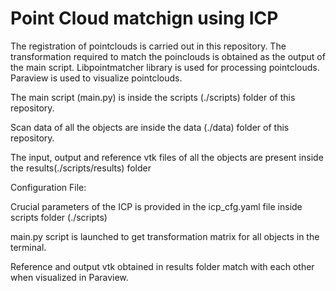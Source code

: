 # Point Cloud matchign using ICP

The registration of pointclouds is carried out in this repository. The transformation required to match the poinclouds is obtained as the output of the main script. Libpointmatcher library is used for processing pointclouds. Paraview is used to visualize pointclouds.

The main script (main.py) is inside the scripts (./scripts) folder of this repository.

Scan data of all the objects are inside the data (./data) folder of this repository.

The input, output and reference vtk files of all the objects are present inside the results(./scripts/results) folder

Configuration File:

Crucial parameters of the ICP is provided in the icp_cfg.yaml file inside scripts folder
(./scripts)


main.py script is launched to get transformation matrix for all objects in the terminal.

Reference and output vtk obtained in results folder match with each other when visualized in Paraview.
